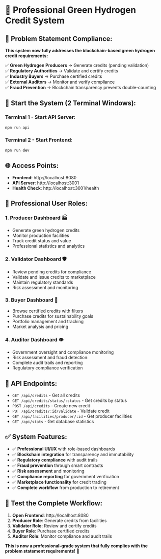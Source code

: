 # 🚀 **Professional Green Hydrogen Credit System**

## 🌱 **Problem Statement Compliance:**

**This system now fully addresses the blockchain-based green hydrogen credit requirements:**

✅ **Green Hydrogen Producers** → Generate credits (pending validation)  
✅ **Regulatory Authorities** → Validate and certify credits  
✅ **Industry Buyers** → Purchase certified credits  
✅ **External Auditors** → Monitor and verify compliance  
✅ **Fraud Prevention** → Blockchain transparency prevents double-counting  

## 🚀 **Start the System (2 Terminal Windows):**

### **Terminal 1 - Start API Server:**
```bash
npm run api
```

### **Terminal 2 - Start Frontend:**
```bash
npm run dev
```

## 🌐 **Access Points:**

- **Frontend**: http://localhost:8080
- **API Server**: http://localhost:3001
- **Health Check**: http://localhost:3001/health

## 🎯 **Professional User Roles:**

### **1. Producer Dashboard** 🏭
- Generate green hydrogen credits
- Monitor production facilities
- Track credit status and value
- Professional statistics and analytics

### **2. Validator Dashboard** 🛡️
- Review pending credits for compliance
- Validate and issue credits to marketplace
- Maintain regulatory standards
- Risk assessment and monitoring

### **3. Buyer Dashboard** 🛒
- Browse certified credits with filters
- Purchase credits for sustainability goals
- Portfolio management and tracking
- Market analysis and pricing

### **4. Auditor Dashboard** 👁️
- Government oversight and compliance monitoring
- Risk assessment and fraud detection
- Complete audit trails and reporting
- Regulatory compliance verification

## 🔗 **API Endpoints:**

- `GET /api/credits` - Get all credits
- `GET /api/credits/status/:status` - Get credits by status
- `POST /api/credits` - Create new credit
- `PUT /api/credits/:id/validate` - Validate credit
- `GET /api/facilities/producer/:id` - Get producer facilities
- `GET /api/stats` - Get database statistics

## ✅ **System Features:**

- ✅ **Professional UI/UX** with role-based dashboards
- ✅ **Blockchain integration** for transparency and immutability
- ✅ **Regulatory compliance** with audit trails
- ✅ **Fraud prevention** through smart contracts
- ✅ **Risk assessment** and monitoring
- ✅ **Compliance reporting** for government verification
- ✅ **Marketplace functionality** for credit trading
- ✅ **Complete workflow** from production to retirement

## 🧪 **Test the Complete Workflow:**

1. **Open Frontend**: http://localhost:8080
2. **Producer Role**: Generate credits from facilities
3. **Validator Role**: Review and certify credits
4. **Buyer Role**: Purchase certified credits
5. **Auditor Role**: Monitor compliance and audit trails

**This is now a professional-grade system that fully complies with the problem statement requirements!** 🎉
